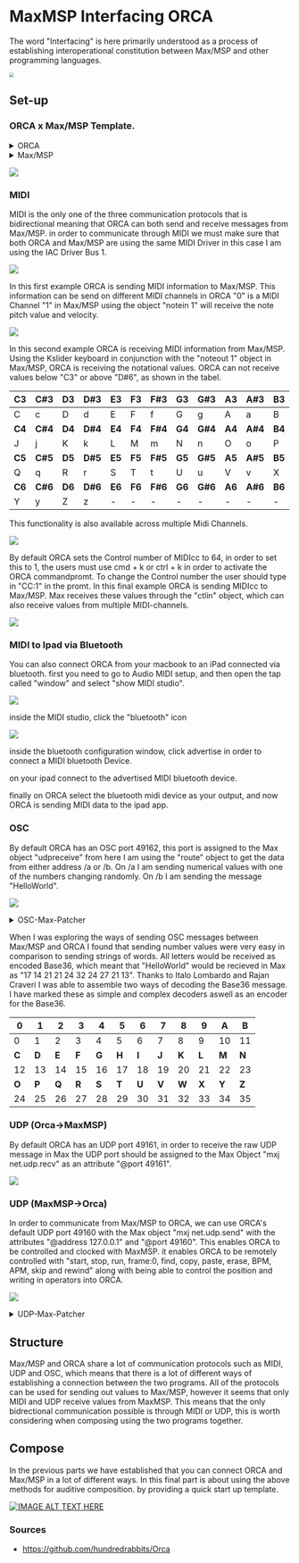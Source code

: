 # MaxMSP Interfacing ORCA
The word "Interfacing" is here primarily understood as a process of establishing interoperational constitution between Max/MSP and other programming languages.

<img src="./media/Logo_ORCAAufbauMaxMSP.png" style="zoom:50%;" />

## Set-up

### ORCA x Max/MSP Template.
<details>
  <summary>ORCA</summary>
.........
.........
..D2.....
..*......
..:04C...
.........
.........

</details>

<details>
  <summary>Max/MSP</summary>
<pre><code>
----------begin_max5_patcher----------
687.3ocyVssihCCC841uBTeFPMkVJy9qrZDJT7.YTZBJIkEzH1u8M2JWC2Fp
FsOzzFGWe7wwwNeEGkLiuAjI89Uue2KJ5q3nHqHifH+7njZ7lJJVZUKgRVCC
WfIr+lz2s7ZrfgqgqrJYtcA9rOGflzJbEVUsjvVLU.UJG5n2Fl1uGZzHyq27
SJGl16c++vZpILJnrtQlWn1szVByX.sh2vr1J8vOvaTs+QgWpSjZ6Jvgahjr
fgoI8O9KyyGTNVY9fRjZ699dWWnIqBDSAFdF0ZEjeMIdMLeJVoDjYMJ3vWRe
.0GQMwLZCv+nUbq7iMeqK5oyIq0vHJoZqC87.JTqiUl0FTlNLjAnb1hquoch
pDMVDL8R5dFfXaVy3fv4sgKhO.k0FMOQI4RtPExobptKN9vK63t39OXRaEut
FzYG98IErQ4jujMbeNo.jZcvJBmMkRXv9Dpr.oxk2JUdrMIdRoYbTlYLK8ZY
xnfYqocHIWCzPGFGeCFL4HBjM9mh.0fThW.WP.TH2O+Va.E4FetnvNlZ8+r6
UJ4T+GcsxE5JAcH0RCQsQ2fZkn+yXFC9i1oufXywUgZATd2N.YSPG5.7rbKs
6HP01JJDhBE2kBtyM4i5zcGeyotbOpVo6.cIAyuKAcoe9JaYOWggelzOFWA5
NfANbc+DPKsPSJ9Nraz0XGgYuKwQuNgtVLRLccN6xXV2zH+zXfj2HpZsc6cq
5g16pyAohvr8xNRoRmNACyOEPoO.PouHPEO.NmwZtXNHtdcfNG4zKQF8ZAWs
QytGx4cwt3CjsX5C8x.k+.wxhNHaA8.3jeANtic3UqVCBoWYKD5hLexsanS5
amRXto1i8IBXMoUeac7DrPWMQoKkzHb2ecyXWczjZtN0f0P7YGZxogzV.ybW
W4JriG15bw6h+GvfS6Ru
-----------end_max5_patcher-----------
</code></pre>
</details>

![](./media/Max:MSP-ORCA-Template.png)

### MIDI

MIDI is the only one of the three communication protocols that is bidirectional meaning that ORCA can both send and receive messages from Max/MSP. in order to communicate through MIDI we must make sure that both ORCA and Max/MSP are using the same MIDI Driver in this case I am using the IAC Driver Bus 1.

![](./media/MaxMSP-Aufbau-ORCA-MIDI-Driver-Select.gif)

In this first example ORCA is sending MIDI information to Max/MSP. This information can be send on different MIDI channels in ORCA "0" is a MIDI Channel "1" in Max/MSP using the object "notein 1" will receive the note pitch value and velocity.

![](./media/MaxMSP-Aufbau-ORCA-Midiin.gif)

In this second example ORCA is receiving MIDI information from Max/MSP. Using the Kslider keyboard in conjunction with the "noteout 1" object in Max/MSP, ORCA is receiving the notational values. ORCA can not receive values below "C3" or above "D#6", as shown in the tabel.

| C3     | C#3     | D3     | D#3     | E3     | F3     | F#3     | G3     | G#3     | A3     | A#3     | B3     |
| ------ | ------- | :----- | ------- | ------ | ------ | ------- | ------ | ------- | ------ | ------- | ------ |
| C      | c       | D      | d       | E      | F      | f       | G      | g       | A      | a       | B      |
| **C4** | **C#4** | **D4** | **D#4** | **E4** | **F4** | **F#4** | **G4** | **G#4** | **A4** | **A#4** | **B4** |
| J      | j       | K      | k       | L      | M      | m       | N      | n       | O      | o       | P      |
| **C5** | **C#5** | **D5** | **D#5** | **E5** | **F5** | **F#5** | **G5** | **G#5** | **A5** | **A#5** | **B5** |
| Q      | q       | R      | r       | S      | T      | t       | U      | u       | V      | v       | X      |
| **C6** | **C#6** | **D6** | **D#6** | **E6** | **F6** | **F#6** | **G6** | **G#6** | **A6** | **A#6** | **B6** |
| Y      | y       | Z      | z       | -      | -      | -       | -      | -       | -      | -       | -      |

This functionality is also available across multiple Midi Channels.

![](./media/MaxMSP-Aufbau-ORCA-MidiOut.gif)

By default ORCA sets the Control number of MIDIcc to 64, in order to set this to 1, the users must use cmd + k or ctrl + k in order to activate the ORCA commandpromt. To change the Control number the user should type in "CC:1" in the promt. In this final example ORCA is sending MIDIcc to Max/MSP. Max receives these values through the "ctlin" object, which can also receive values from multiple MIDI-channels.

![](./media/MaxMSP-Aufbau-ORCA-MIDIcc.gif)

### MIDI to Ipad via Bluetooth

You can also connect ORCA from your macbook to an iPad connected via bluetooth. first you need to go to Audio MIDI setup, and then open the tap called "window" and select "show MIDI studio". 

![](./media/show-midi-studio.png)

inside the MIDI studio, click the "bluetooth" icon

![](./media/click-bluetooth-icon.png)

inside the bluetooth configuration window, click advertise in order to connect a MIDI bluetooth Device.

on your ipad connect to the advertised MIDI bluetooth device.

finally on ORCA select the bluetooth midi device as your output, and now ORCA is sending MIDI data to the ipad app.

### OSC

By default ORCA has an OSC port 49162, this port is assigned to the Max object "udpreceive" from here I am using the "route" object to get the data from either address /a or /b. On /a I am sending numerical values with one of the numbers changing randomly. On /b I am sending the message "HelloWorld".

![](./media/MaxMSP-Aufbau-ORCA-OSC-and-Base36-encoding-and-decoding.gif)
<details>
  <summary>OSC-Max-Patcher</summary>
  <pre><code>
----------begin_max5_patcher----------
1202.3oc0ZsraaiCEcs8WgfPW5wPjTublMMKmUy1NnMHf1hNUoRTBjTNISQ+
2G9PxOlRaKYKqnfBnFSQqCO2yk2GT9mSm3tr3UB204Nmu5LYxOmNYhdH0.Sp
+7D2b7qqxvb8zbyIbN9Ih6Ly8DjWE5wAgMCklnGnX4y+AxuYPZUdJMiHzODX
8fkXwpumRe5QFYkvrHBCCmGLyA34M2alCbg5CP3bOmG18fJpDMOIP8nlgDuU
RLOFWWmGT24WSmptL6ZIWfMxg5L4fAuijaUQdNgJ9Mx8WTNgIb96RBCKJX1X
JvJSAmho.EEChUWWfzz06nD06BXSV5Fx7jTbVyRaClQw4jCu4WgOXgOfs7oD
yjeGAg8HghWlQ1mVskqA.M+hBTW8071O9nbEdTQcli65rBr7o17M43MjjGwB
AKcYkfr6u30FlZKih7YUjh0MC2L99Dj+8BlXqE5e3jFK2AypYA4Y4dUzTAW7
V1QmPVA8I6ZfYtZIt4+tM5MxpdC6S8123U+wRu+x.p2nATuA1z6nav1af2Gp
s2kE7gRtACmbaK2zMXq8GKs9KCmV2CBMk7hT19shPJw+vwy7ul6stftij2yr
K+.n8ZS7OtHijanUUg4Go05PS0ImuLL05gm9uFGK4zGlROkwskqboH8su8ml
Kf.80s7NKkRVUTQE66S1RiWmqOu13AA9lMJ5jfnfQtw6S.kI6SP8Uj9peGcy
BtPKEHxDRA4Mpcyt2ZYxK5JoCh8UjNH58nAmSDZg28.K.6JN5rjuIvhGXTq3
uvREj6bteuPJgcxB4egNGaic7gv9bXniNYffWnApIjwH2.QXXNwBsi6dnRTj
4bQzISVzRVeioWIlKrRuNerOv338nW73fdqJJeyF6.clc996pYF4ONX25TZh
sFC67VRn2dravSnUkujX6.47CNUWOdcrqGjGTmz1bjcmqNkS10yRL8o9M4Mi
TRnINLxKRI8Na1Bj6kw2XcsqKBFVO1iqov9TSUIYG6ZJ+GokVUTO2KisFEMF
LRTTzh9TQAPznWQwk41DTTj6kQ1ZAEMNRpvpn1pxyqq4TVrXW4.ik2v0ZkC5
cd1ZDpy06.LmbV8onMRJmiKJJswtNqdA6WtCXjTqZF1Zwbcka6Wm5PGE8zQV
VZOxRXmy8Cd+hqbzDE8a0bfQaZh7We1gRDyqRJmyUp5mwIILoOsLdezb4ZcN
v4ykELgLpAHzZvntp2ZOZn4c0Ai6otSzea84t9+9oSnW.pwOz1vKpXqZdTM+
tHb1sHRHbQJEKRKn6MI8IP4.Oh.zZnPsFJvUBk5HoOOTpCr2AcsPAaMTWqAL
p0Hcs1OTqQx6JQRcDMmGp9.HzPADXn.ZfvIBNP.ENP3zFWtvd.G+1.jOpOPZ
nbt8aiufpq4qGIuAhRpdiOKPnn9.onAhRvgx10JuAS9nl5YXIxBOO5uzt9D3
CiCuEXv0kten1ooeOusHI7Mw71RvuIFXX6pcKnOrwfEstjzqGq1XRg8ARW1t
eSqD3xxMDFudxZLjMT8bgVYimo+XJ07QcOJtLxlzl4aFAyj89HjM9TwLuVxW
CMugV27BoOBsJs1MQxNIj5l0TuBSdI1PDcOcS+0z+CjDmqJI
-----------end_max5_patcher-----------
</code></pre>
</details>

When I was exploring the ways of sending OSC messages between Max/MSP and ORCA I found that sending number values were very easy in comparison to sending strings of words. All letters would be received as encoded Base36, which meant that "HelloWorld" would be recieved in Max as "17 14 21 21 24 32 24 27 21 13". Thanks to Italo Lombardo and Rajan Craveri I was able to assemble two ways of decoding the Base36 message. I have marked these as simple and complex decoders aswell as an encoder for the Base36.

| **0** | **1** | **2** | **3** | **4** | **5** | **6** | **7** | **8** | **9** | **A** | **B** |
| ----- | ----- | ----- | ----- | ----- | ----- | ----- | ----- | ----- | ----- | ----- | ----- |
| 0     | 1     | 2     | 3     | 4     | 5     | 6     | 7     | 8     | 9     | 10    | 11    |
| **C** | **D** | **E** | **F** | **G** | **H** | **I** | **J** | **K** | **L** | **M** | **N** |
| 12    | 13    | 14    | 15    | 16    | 17    | 18    | 19    | 20    | 21    | 22    | 23    |
| **O** | **P** | **Q** | **R** | **S** | **T** | **U** | **V** | **W** | **X** | **Y** | **Z** |
| 24    | 25    | 26    | 27    | 28    | 29    | 30    | 31    | 32    | 33    | 34    | 35    |



### UDP (Orca->MaxMSP)

By default ORCA has an UDP port 49161, in order to receive the raw UDP message in Max the UDP port should be assigned to the Max Object "mxj net.udp.recv" as an attribute "@port 49161".

![](./media/MaxMSP-Aufbau-ORCA-RawUDP.gif)

### UDP (MaxMSP->Orca)

In order to communicate from Max/MSP to ORCA, we can use ORCA's default UDP port 49160 with the Max object "mxj net.udp.send" with the attributes "@address 127.0.0.1" and "@port 49160". This enables ORCA to be controlled and clocked with MaxMSP. it enables ORCA to be remotely controlled with "start, stop, run, frame:0, find, copy, paste, erase, BPM, APM, skip and rewind" along with being able to control the position and writing in operators into ORCA.

![](./media/ORCA_MaxBPMAPM.gif)

<details>
  <summary>UDP-Max-Patcher</summary>
<pre><code>
----------begin_max5_patcher----------
7386.3oc6cs2biibb+u28SAJV1UkTYix79wE6prcrykG1NNN4hsyYWpfHgzh
6nHY.A0tqc4u6AXF.H.IPfFRX.FQx8pSRDO3z8uo6d5tmdl4u792s3lseNZ+
hfuJ3aCd269Ku+cuybo7K7thO+tE2G94kqC2adrEK2d+8QaRW7A68Ri9bp45
+nkkWZyg62dHccTp4EPEWcWX5xOFu4tqShVlZaPNRbE5CALAK+WXNJ+WjreF
7mJdo3Ulu6s27c+8ZQsu+3Mke837q8We+6y+wG.xB2s+SwYDCocBlTbU6kR+
xtHK0tXwGx9+JRqE9gwvWwy3GpJmQnZyOIGgcXKp9hRBuOJMJ45nMg2rNpNn
0fUIu.V8lCooa2zNihOFidS3l65jQkHUNiR0r7eQLce4+rMFUnGLi9R5Sy9B
tIJo6dza2tIcSFIXdgeZRb35Ec0W2OLPL7OSYDbobiTrtFLbycK2tdah8oQW
oD0+m7C.uDt12XZR79kgEX2U5ZJgMZIzGp8Cb6cLRzv6XpAj6i+ylGLieeIc
WQeJiFdlQjzfaBhGsNQSGXVGYbl4pN6GkZS+H1n2RjOqerNpgW3VjwMZrBIM
mE4XRot5w0XkzoQiscQf8QqCHitH.DvoTOlzY+Oq09ehq0L965VhX.PReZCk
nAGavAJsS3f6X3Hc6c2kI3ML0AfJ7Tsx53Q4OakCESh1vwbq5gt8p5386sw1
BhksMtcUXs6HtaIkfsykaS4Evw2Gsee3cQOiiQiljNHY.qsPrnSobkikxmar
fygiE54w.X93BBT.FqZGSnu7AG.MHQAFQzlgGX5tvHEpULh5ZL56i9xgcsCO
rW1.EenseAAlDFipLTmvDoUXB4b0J7znVIzRvpUJ1LYhYpvBqWEvvBwaQmJJ
4PstemJTx41E64zTZARAyTpZ1LkNuFRKAIqgTaJkNJHocrgzilzuQz6TQgSH
ZY+dmpQt16T2DFNmyfm3L9Iahy3Rza3DmwXWRbVgJKgCNwYLwaxDmwwZvINi
IOyRbVA3.JwYL0odhyJQCPINioeS5iKgCNwYbzrl3rkioqIky2EfDmwwm3IN
qTF.RjbbxochyDHLbrfNqINSqmof8rPTYvd7NgH1YadyJgIH4MiyOsyaFmAO
WQbwocdyJbp.FVndK5SQIGBIuYbsGj2r4xRZAPAxRp.cll1rRPBRZyD3Sfzl
wKbAARZyDDW6a5wzb1kj0wcav9ujyuAeJ4q9g6+i+w+wAZIomAML9nqsQcQM
wfQNRw2wkKbsohlL79nu5GFmwv0+wXx7Dp7JpLi8wRoMUL3qzYW.U9Ot73nA
oczfMdnwtfeYFuDkr+5esIai6GXkWVn62exZrx.D6nj3NkAXHYmZ+lu9njBl
sfayzQhWG8PFGDucSstq2sHb2tZW9c0dkbH56rYXT8gpKEuwdIb0kRhdHt78
oUWMLIiISy3vCIV6AeVT5jb9Wy1UQIaNDWI8Z5rJHIS2Rtcj86BWZe47duxa
WS5QaMVVLBL1VOtLUszbkmR10aW98QqpgQY8T6h1DuYWRz9LybgoETe0sWEc
a3g0oW+TCKsc+aKnwVuYqVCe2h6RhWscSNQznuH+xkM221hGEEOwlvcs7xYx
FY.yQt49Ll7v9aBSx6pJ75fTdyzsaW27VUu25naSKt8t3MadBJltc2wuYR7c
eri28lsY279t9tM2Y+0G1Xu60YREoWuO7glncZ350EZuM+5+b3l36CSiRisc
ADT0Msdd8w8KS1tdcC90dmGZ4NqxjxWF8o3UoezlJ9Z82YOd7tRgnEU8xqhu
KZeZyqkFd29lWYe5WrfdsKc3lBs3qSite25Ltn4Czn32qqxV2NWiq2YvAMM5
8M0uZqF46wP+wrxQUFCaRibcQQyWyH2yLuieBg7jJJ+ckl4Krd7VBJH1jrxo
OBETQGPwjfDMFDrIPbax16ybI3lsqcEhfo1.Esq9.ItOoCZsgSZ0eH2CJ0y9
xwib3EFivQwID8JiCSHTgrCuGfpJqKs3yvHBTMlFqgJdzvCodDQHRZ6So0y3
7potquHumMQn7HywAj.Z.KfGHBjAp.c.J3mFDF7yBtI3eJXYvOOXUvuHHJ3e
N31fuN3tf+kfOF7uFDG7uE7cA+6AeevuLXcvuJ39fecvlf+ifsA+lfcA+mA+
eA+1fjf+qf8A+2AoAeSvgf+mfGB9cAeJ32G74f+PvWB9eC9yAYNzmQF+3i2q
ID81s8gK+9b+28q5ZqQFrz7KYQNi6xpE63l2EhoQ4LNca3KzdFDK41g8wrZI
NuSDAKOJhPmrA7l5g6J.IvC1gESxfcVF73fABBWQ4lbdPQk+7XbECc7gvqKF
Vl1t5wJX9p1rJ5yi8nZuRHnXv7AfAhwACZyi4GCvdc7liEYkgIxue6fy9sGR
VVJuW4gZPSFJKVwz3MUIb3aqYr6IO41jU1j3.qOycDWdXXY9nzJsgbCsk6wJ
LfK2lX9S5F5H2+QPzgQ3zgzAbAI2SGXOgNHdBcP8D5f4IzA2SnCgmPGROgNT
dBcn8E6XdiAUewhJ1WLoh8EapXewnJ1Wrph8EypXewtJ1WLrh8EKqDewxJwa
7U0WrrR7EKqDewxJwWrrR7EKqDewxJwWrrR7EKqTewxJ0WrrR8lz.3KVVo9h
kUpuXYk5KVVo9hkUpuXYk5KVVY9hkUluXYk4KVVYdSFV8EKqLewxJyWrrx7E
KqLewxJyWrrx8EKqbewxJ2Wrrx8EKqbuYxq7EKqbewxJ2Wrrx8EKqbewxpvW
rrJ7EKqBewxpvWrrJ7.KqkEoCfxnge75fhLyDWaULkqKRKvDGYxqQKrXDpQq
hKVtz+Vju5tVcsckrccXZZR7MGRs0iW80x3fVwU2sd6MgqKVOUUqGuVVPVu+
Qhafqdz0wODc0pZK24GBerkpt42x+SufCtiaWuMr6UNtxtHhD1UWO1tDHO1Z
Gsys.NbWKxZaeSUmRGcOODt9Pz1ae95I8w1rjIqJRzZ26vl3zpEEWaOv8YTm
oNvebQ3U+1q2t4ttP+m7cEZ5Yon1+x1+wsI0VEm+le0h2WWH1khKL2HtfkhA
HuPOakWXif7xOaTjWN5hSeUTFnGM16bfXp3wEiNum0hN4xZQ+oaAmB6Z4vr4
BdYYneYYneYYnOiqYzh0OD3kLJl8lXIiRjGGzHPVwlPAN6diJS1+pSa1Wi5u
AVcZH8amUmFA9JyB6tUmlaVYVXF3LRfcZlQHfChl4R5HWtDHcPN0Cl+ndam4
7RR5+v9LuMFXbYMVszc54scu5133sP0ki2Ts9hi2Wb79hi2Wb71qc7lX2HKA
33MR5ENd6dfQaOmwfCLuI1DaPA3iCZzgrGx.0o6h8MTb+abFH1jrwYzXSF1g
aXHBLTIGruK43+grQTSSHa8ndQIST79D8iyJP23hZRh2eb1nUHDXgxR0xStM
ZEcwodAXHP8VaeVAAdJ70Nc6BAAdJwywXGRGf2tPPRmSGfJMH2t8oTlCG.zg
KyxhYnDXUygR4T5PAFOvmsY6ILIY6mtNyAk8cet.7rQbsy.+GN9e.Z+P2lDn
AscnS0rK4DpXmF1BeR6on.xdLuIzpK4E5RdgtjWnN70r4A+wKvearcq3u3H0
rHIPc3tIQrvGlOUWGcU945AgmWx1DyoxYuymJSN6a94waVlDkKMD7CvtaW+t
.WDlC.CopWbQM63B9JlyfCg1BGzhCZ79ROASO6vgx4xFPAipCty4rDDlgcD9
L2axcYzlQ49SoECOIYzx4oCESrGYR1gb5OenLhejNz5ma4Cc.mmMMx8.NBfm
0FL5agIYP37rfV.aZLrrf1wlT9oaQOgyPjAYugO2YPeVLKKFFJQU9v7L3bGg
IBlAVXHa4k2egExmDUL2O4cCZrJheLa3yc3AURKRxi4yoyokhN+gG3riOKj0
hBiZUZ50eXL6zM3fJICvfwzTextu9QHbqwCfUA.FcF40KeH97pdS3xKx4S7+
iN7BHNgyP+cYCxON7IxgslBa4atxtZ.62kEk7sfBk6W4LUHG2jSSH0RC+LTs
pBlHJnkhEYRzs5xeFjq7mQojW8nLS+tyPjpSD+YvHlnXtQP.szH09tkl3aC9
a9Aw3fezON.82Fj9wnMAV6GtQ5QiME4UABhKJdfN0kPSx7tkEj3pnkuP1tY4
RzilSozCpcomxfUMM5UrigJXuOramYARnJLGSfEPEQxNUhnhXs8JXPSNC+h8
ml1eDVYGKBBw9iTbpX+oTuoP54UY+QJOes+noDia.LJTCPBzoax9TJbQ9s.i
F3SiDkWw4Rn4JWPdKD3IG67YurTEhpAtqMPDSS9xGR1+Nd4Q95xMXE3HrK8G
6NBBsKv4UrWf7DFppXQyZuSJQtRs0AHxwOaD4TRtEbfKxI7cQtY02.BkCczP
4ouuAC.MTmV9FPTBn9Fnu3aPCUHrlCzPsDc14a.VPAZnVhu3a.Ts0AHxQN67
MX.hbzK9Fz57GHrSyFE3fg7S3ZDhKrEtJXrfcZ3XPoP.z8FCBmewuf5HG0tC
YBvFMWb1XitDarSgO.Szb4EuBfYhZ.xapyF4shcqD3ha5KdDbb01xRjr+QAY
xScOBF.VLMpa2s+SwYzJ4UTQn8x5RTwzRhM9CP018Bntpd7WtB0aMvgi4CDb
XnyFvgxkCUxQc1.NXQgZkcI7.AbjdA3LUQgPzPyNI9xLW1D4PXfdEhQmaQgj
u2..ysPj5RTH.cKBr7FhelEEx.D2PWhBos5BCiqWe6.VgZ5SkknlThr6xMHf
qQMM8RAU1T3IyqJ4iPHfJpDqYKNYqMPhlOrhSFqwmH5RLKyBt3jwpKKNhiH7
.t5jwJwrqKgIbmU+HEq7JBzZKES7fJs0c3gTHGJd3eyS8K2euR1mhTvVDvXB
8L4rZPRK1kAH.OsFvDwYBzjuapNPnw6Weva2D08.QDvGjEPgOp1pzw6Woa92
4Ccl+cRJttIHHVf0mtSYSkrAXzfN667gYpxIayF6.ME1bnby.01JmpafAeVt
kPJ4lsYVLkCbSqfR7hcert7wabx6WIxX2Rv6OweXJ8LbuYnTQa.BPryDAnJn
AtDzzj53V15tqvle91OsI3mlehF7h2Yuq3a6ImDlyKWt8GmwOoihVvnCLpQp
7TNJZdwh.e.3g5DJJ5R1GdTzT8YRnhbAcfgJxPmKPCQNTnAeIJ5mAevihlQN
cihlKPCLtQ1o7RgfHGJZvNKhhtBX.GEMieVFEMWgGVTzLgeDDjv4UOSAx.NF
nIpBq8riZ1BEsAH.oNWDfJgF3RP5YOJ5uY2qLF5JtFdLzbzobLzL4PigFgOk
iglQFZLznSoYhtj8gGCM5bYlno5gFCM5bYlnKWrFC.ZTWhg9YvG7XnQ5S2Xn
o5gFCM9DdWHrR1.NZfOKhgtBX.GC8Dc9i3awPyvCLFZL0OBAh55PfJQFvQ.g
OGO7MJUzFf.j3LQ.pBZfKAIm8Xn+kQ2l9JihthugGEMVcJGEc4ACF7nFOomH
ZBmOL3PeJECcI2OfXnkmIAJRJN3RGPfh7yDnAqDCEZXWhg9Yv2.hgFc5FCMA
qGVTiZ9oaHzUhFfAC5YQDzU3BzHn0ryx.nILzfBfV6Ig+vb9IIcAv.M5Gk5b
7rZWMvvm0xyDwmR6OfkezpYO34ea7ce70F8bEeCN5YI6T4nZp7PitmypoZG2
sBu+7XBLlMzsKFvS6l8rYu3rHniMJlNViQj4eefIS7advwpPuJvQQu3H0mww
YSdrpTpgJO10RH8LVdrZgcCVdDM233TbJ+UtaNUrmFg5+3v1KF5vxtu7U8kM
iYBM9JEQJnBs8eJRdDsF4iN7bfp6n50pciRedxeuEMN0DWE8YOCQJ8g3ECI3
wARHdjPBh+5fDx3.IT+ART1BjVnQuLDgNNHBqEDopQWrNdSzdK89TPxvR42u
cnZ+1CIKKMfVFbTPS9YUz9z3Mgowa2T+Ao1GDTW0fohrfWCvPnBkqoBB.pvr
yI5NxP.DLTJWSEv.CmRFbnxmLWRELfTA1sRFTu.LHfAC4ydx6iWsaa7lz8kC
JysmOfLqeY0+niHeEXKd7do9hIoUSrYmSaI97O1301lrJJA9X+tiiHP4HrcW
ctr6H+isyQn4kir5aXHrjMcgTbQg527iTUw1kawQMq5ogMUwvX2vv.4WWpWy
QPIBWZvOe4B4ATAzNDhB+rmzwJGvoMo73zlajiYRfzF2kiSxf5NYovlanBAP
rvDZ4D2OAk1L6npSr7MTW9XtLjDFTW9XDWREP83i4xQFXP83qT82MTA1KjK.
a70gDAE5P.tbLx7sGKPVYwLWSEfrj4R8TJT8TyQpSNp4Fxf.lLTtjLPfICsC
ICBTWIMmPVtiLTRv1LTS8fsCg3XSsWJDEGra3tzbKQAVupjhcDcfA6RIc56r
vfAIzzKlC1jjT6zdPvcfjouCD5HoZ1j2+I0C0FpinC0XnAhlYhqyrV3HoKoD
Lxg7WhiHESe2p.Lw4zQej7g5pfinC1XHIglYhaFxNGQBNLEIwo8ff8mR3Vq4
fcYQhbJc.16DgS8yErIZmZmQLr31bGc.d3TgS8YTH8D5.73PB2Je.dbHA1oz
AXS8BpSoCvV0EtUegLnz93N5.rUcgSGkSf7C5fC1dJ2oi1xAaOk6T+G4fsmx
ENkN.aOk6T6Gb9fxZr6nCv1S4Nc7EN0OnC3SzuSmaCB3I020zAB3DNUkdCGR
GvRyhKIix4NYtgCp1OfCv0Pkv4jAdHw+6H5P5GvgzSfiAhFSXRYnCT8YBSlE
lLno01Y8dXvVbcZEnTUp6.FIzoQZg.6wFa5EZ.Sb3oOO+HvBRHW5ZGF9BJvo
q6FL3UT.VSbJcPFi4EEMyDWWVnwNh1vd6.avosNK.VG0opzfk7co2ysUesGq
RbcYRyvxwaQ8Pw1UQAQzbQ8Hb2h5ACdYCfcZkxZNHXfsr4jTmSGvJNSmJVAN
2A3VJ04mHWw03ZK2p7Ez+rrbqFBOQ5a0IUxS1kijnXqY4IerX0Iwkz4Y0IM.
NtknvOBGaWhYBjXdVhYly7KfZpNc..l.rlpzozAePR0tiN.6ZLyotnCdoW3Z
5.7xskgcNc.SNE4T5.7r641A1PCjLlRy0Hvlq60YtxAcXBy9xjPY2NcdxGy2
4XMCXQKrlquZZcmG7TG4Tutn5AYy.6L5.bo71BE+DAfpQnsKQ+FezYzubDo+
RYRQS52kQi.eQIQcpsRJCpONBgyoCPic3zJKCCdYZgI8JWIEjZQiHY3YJZjA
vSp9hFojmrgenHp5QiT9whnQjL1LEMx.3XBzdQazHRoblhFwrx8foo5z7WPA
6kG0sijhGjTs6nC3tR4TuuAuVFcMc.1yBmt.nayV1wnCmNxF7Rl1oCzSDCjL
lPy0foMLA0q45hAcJB+PwI0iFo7iEQinHrYJZDvyouUa0YwAP.m6.RuYesZr
Qab.M9nynez3Q+URChlzuKiCf3EQkBetcvNcrCL3Ltx0NmN.M1A1oigANoEX
buFFYj5yMBCMWyMBbdBo6KZjRdp3fdP0XtQJ+XQzHLzbM2HCfiIP6EsQivny
0bijeVtBTS0sZHTvZpNMpHLYPR0tiN.GUjSqDaL35wywzABbTQNcSpsMaYGi
NbZzHfqOQpa6VjCYep0Yd+hDCDMlvQM.SaXDt2QMPMlhFNtwTzT9whfhXp4Z
JZ.WWnT5z2c.Ng88ukFWrGxV.+zr3ijO+iE8FUkJ0z2avFXugiHC5fFIwc1J
fOBeuQZV42lMR4FezYzOdDoeUiYLqh9cYjxHD3QPc5LDAt.wqTfbCc7p2eGK
tXFw7daSD9PzpqydmnkoWGlllDeygT6oHQMhIuYVlDuqrYpNcJVrJ9tLJn40
ta81aBWa3snjpixnpamFdm8L4Xw6ej3L+zBQl1r1w5gkF55jV5wSYouo7Jsd
fA0womTqm.ULkoVzHseva23D9.qq0xO4jDbf71c6+TbFsTdHpXOWHejGZ8vS
r8CX7N4NQw4so0ZD0NtyQYuxSz2tN4id8r953GhtZ0iG4UKdH7QAnpa9sj+z
hgCFMOWnZCQXZzUBRUONCacLpcHAi6BQvsgH3F5bUJacn18P35CQausx5Pos
gZsYIWVc.1T6dG1DmtO8KqO5Crd6l65Bea7v6+31jGOYx9C6iVaUfKMu7hTj
A1iScSONgJuhZNpij.5wImt83T.83+9IsGG6Hcbj47uChFt7zs6FCQAe218S
V2sS5qojrPb0XQ0+TBXZ5zS1dd.Z4iS2diCD5G8OaW32m4Xp4+51SsidJXNP
e3prviY1CPTYQj0jiYjG2pibrZzU0odIwdpWNR9tFkDtOZL8eESEO5+p0Aui
w1J9n495wXucg6SGU1SHolE7C2nKSUcxeTmyeK2t6KiZzGXsg8XLaBh5j8vN
m8tMdypQU3TaOnxsGGs5q5PmTRFMtK6K3lnjWvnMlyg9NGrQX3GtR0ezhrgG
MEdDsAmDsKZypfjnOk0m9UiYmZAHHHFSNZdmfP6pjXupWkHM5cv5UI9Pu59u
Od2n1mV.AE8oJbmP.ZwDwlg6teT4Ra4BTxjzNy0ibzXxiYrM4vlQ0VKh7ni.
caqkfb+HI4JGeEZ768rikv5zQGr6cDXe51ciIyYYnBu35T8C69NucqCGUubv
DnLmZ7bBnaSK2LxlVvRAXaKBWa+79O+cAahRu5vpcWsOma+IgqVkj0Ym0SjE
Yb1+gC9I6xBHLSrCKFUkTRQAZY0OUc5PKtWbv7VMOxqsvxSmSkBvomCu2iMc
NONQJOC+g1PM2RQ.bnM+xaIEjVRLVsDtuVhMFsjD.OU+.N3k2RBHnmbLZI9T
I5AQFu44HwSpv.21zM2R2eR4b7xaZ5TAuDHRLnwnkvSEKgfHwnGqVpOSHxQw
r3DgcR8TY.QpFfd8qqkfXTTNJnGDihMOFUFKCFvZZjKLSJAYglNF3KDqhpQo
kHSkBGdp7MPhgXrp1l2vKukffcD7HzRBHnmXLF8R.YPEtZrZo95m3iggQwDI
iygLnh1IlEA0zLsKLKxgL.GeLbCgCQgyT+SuZENNDYllmhMiVWIjll6jQ33P
FbkOFgJxgLVJmNVsTulYHiQKQmLEAx.DQdcsDjgCXigQZFHKXJWnwAqoYtPi
iAw3IaLhCgAw3oZLFFjIFvXQu9VBCokdsiGvfXYjMF1qXSUFQXPLhvFCiHLD
rAtcRFlFRiiGc0ajDfDp0kkWOJCYLU5nXKAAQHcTFU.AJuciC9MQJdTMnjOM
ZsTeheXznzTM1n5NVX2iVK0qN0n0R8Gg+n0Tz9ZpQQ7SNUx4XHx47QQl.ygF
58q0S.J3j97ZYJxT0QQlJKe3ox2lpNfNaIhbTZJvBDjWaSgA2TzWaS8xDIry
ze3tcODkru3gMswh6C+tsFGpTev7w3M1OZpOgEIQODW97TyUBSV9w3znkoGR
rEV9my20DMu51LWy1bHtv0Pyxibgo95eR0ETUS5eGorHExXjaCOrNsI2mWwE
K2tdax0waxI7Bf.cEiRzBbFSdkByoBU9eokBlL6Z3ZUCwM2Yd8xWiR3Lc9yR
Ybj17VTo8Z0eqpls78TBhjwMMmDwUJ6eoXzmzbUchMdas.k8rl2I+qwP1XtP
InFxtFwda750UuZ8E5PY4gr3tjvUwQaRqVHnlGGWwfEXP1ekSclFk0fFKdCR
4aPzHrVXdiLDAwr+E1ftO+0F7aEt4NaoaRj4UtRwU2krMu7XJjqxdUciEIwG
JzHRxXzp0mQwZecw8YRIwkA.TWCpRp562uNNSR72kKl1kzUMNxTzTM9Qo1yq
jVrUPzOa8gntkzCWtLqAZJrhy6LyQVQlDJh7LY7Qj.+5jnnMClBQ4jDml+Oi
LsHWOYTINSMI+0aWuZvzVNPgLRnbMAyM3HttD5vIPqMTS0gkSg62EZsLaJhr
2+We++O.xx9BJ
-----------end_max5_patcher-----------
</code></pre>

</details>

## Structure

Max/MSP and ORCA share a lot of communication protocols such as MIDI, UDP and OSC, which means that there is a lot of different ways of establishing a connection between the two programs. All of the protocols can be used for sending out values to Max/MSP, however it seems that only MIDI and UDP receive values from MaxMSP. This means that the only bidrectional communication possible is through MIDI or UDP, this is worth considering when composing using the two programs together.

## Compose
In the previous parts we have established that you can connect ORCA and Max/MSP in a lot of different ways. In this final part is about using the above methods for auditive composition. by providing a quick start up template.

[![IMAGE ALT TEXT HERE](https://i.vimeocdn.com/video/862947495.jpg)](https://player.vimeo.com/video/396270237)


### Sources

- https://github.com/hundredrabbits/Orca

  
